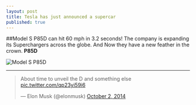 ```yaml
---
layout: post
title: Tesla has just announced a supercar
published: true
---
```


##Model S P85D can hit 60 mph in 3.2 seconds!
The company is expanding its Superchargers across the globe. And Now they have a new feather in the crown. <b>P85D</b> 


![Model S P85D](https://lh3.googleusercontent.com/-zSlWuXVx_bw/VDeChBe-VoI/AAAAAAAAAF0/P32Uj3Hs2ZM/w731-h548-no/tesla.jpg)


-----------------------

<blockquote class="twitter-tweet" lang="en"><p>About time to unveil the D and something else <a href="http://t.co/qp23yi59i6">pic.twitter.com/qp23yi59i6</a></p>&mdash; Elon Musk (@elonmusk) <a href="https://twitter.com/elonmusk/status/517486950589014016">October 2, 2014</a></blockquote>
<script async src="//platform.twitter.com/widgets.js" charset="utf-8"></script>